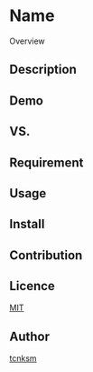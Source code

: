 Name
====

Overview

## Description

## Demo

## VS. 

## Requirement

## Usage

## Install

## Contribution

## Licence

[MIT](https://github.com/takano4geru/testRepo/master/LICENCE)

## Author

[tcnksm](https://github.com/tcnksm)
